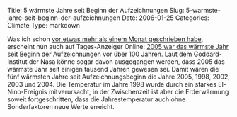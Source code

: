 Title: 5 wärmste Jahre seit Beginn der Aufzeichnungen
Slug: 5-warmste-jahre-seit-beginn-der-aufzeichnungen
Date: 2006-01-25
Categories: Climate
Type: markdown

Was ich schon [vor etwas mehr als einem Monat geschrieben habe](http://blog.irregular.ch/2005/12/18/2005-war-warmstes-jahr-seit-beginn-der-instrumentenmessungen/), erscheint nun auch auf Tages-Anzeiger Online: [2005 war das wärmste Jahr](http://www.tagesanzeiger.ch/dyn/news/vermischtes/585700.html) seit Beginn der Aufzeichnungen vor über 100 Jahren. Laut dem Goddard-Institut der Nasa könne sogar davon ausgegangen werden, dass 2005 das wärmste Jahr seit einigen tausend Jahren gewesen sei. Damit wären die fünf wärmsten Jahre seit Aufzeichnungsbeginn die Jahre 2005, 1998, 2002, 2003 und 2004. Die Temperatur im Jahre 1998 wurde durch ein starkes El-Nino-Ereignis mitverursacht, in der Zwischenzeit ist aber die Erderwärmung soweit fortgeschritten, dass die Jahrestemperatur auch ohne Sonderfaktoren neue Werte erreicht.
